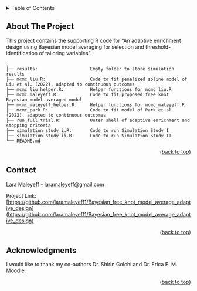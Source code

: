 <!-- TABLE OF CONTENTS -->
<details>
  <summary>Table of Contents</summary>
  <ol>
    <li>
      <a href="#about-the-project">About The Project</a>
    </li>
    <li><a href="#contact">Contact</a></li>
    <li><a href="#acknowledgments">Acknowledgments</a></li>
  </ol>
</details>



<!-- ABOUT THE PROJECT -->
## About The Project

This project contains the supporting R code for “An adaptive enrichment design using Bayesian model averaging for selection and threshold-identification of tailoring variables”. 

    .   
    ├── results:                    Empty folder to store simulation results
    ├── mcmc_liu.R:                 Code to fit penalized spline model of Liu et al. (2022), adapted to continuous outcomes
    ├── mcmc_liu_helper.R:          Helper functions for mcmc_liu.R
    ├── mcmc_maleyeff.R:            Code to fit proposed free knot Bayesian model averaged model
    ├── mcmc_maleyeff_helper.R:     Helper functions for mcmc_maleyeff.R
    ├── mcmc_park.R:                Code to fit model of Park et al. (2022), adapted to continuous outcomes
    ├── run_full_trial.R:           Outer shell of adaptive enrichment and stopping criteria
    ├── simulation_study_i.R:       Code to run Simulation Study I
    ├── simulation_study_ii.R:      Code to run Simulation Study II
    └── README.md


<p align="right">(<a href="#readme-top">back to top</a>)</p>

<!-- CONTACT -->
## Contact

Lara Maleyeff - laramaleyeff@gmail.com

Project Link: [https://github.com/laramaleyeff1/Bayesian_free_knot_model_average_adaptive_design](https://github.com/laramaleyeff1/Bayesian_free_knot_model_average_adaptive_design)

<p align="right">(<a href="#readme-top">back to top</a>)</p>


<!-- ACKNOWLEDGMENTS -->
## Acknowledgments

I would like to thank my co-authors Dr. Shirin Golchi and Dr. Erica E. M. Moodie.

<p align="right">(<a href="#readme-top">back to top</a>)</p>
